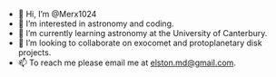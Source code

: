 - 👋 Hi, I’m @Merx1024
- 👀 I’m interested in astronomy and coding.
- 🌱 I’m currently learning astronomy at the University of Canterbury.
- 💞️ I’m looking to collaborate on exocomet and protoplanetary disk projects.
- 📫 To reach me please email me at elston.md@gmail.com.

<!---
Merx1024/Merx1024 is a ✨ special ✨ repository because its `README.md` (this file) appears on your GitHub profile.
You can click the Preview link to take a look at your changes.
--->
